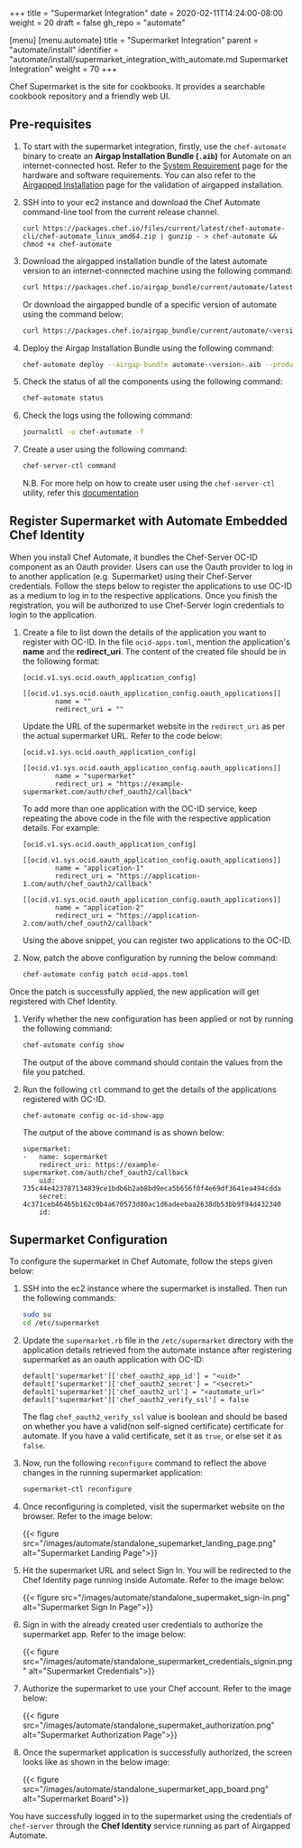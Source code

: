 +++
title = "Supermarket Integration"
date = 2020-02-11T14:24:00-08:00
weight = 20
draft = false
gh_repo = "automate"

[menu]
  [menu.automate]
    title = "Supermarket Integration"
    parent = "automate/install"
    identifier = "automate/install/supermarket_integration_with_automate.md Supermarket Integration"
    weight = 70
+++

Chef Supermarket is the site for cookbooks. It provides a searchable cookbook repository and a friendly web UI.

## Pre-requisites

1. To start with the supermarket integration, firstly, use the `chef-automate` binary to create an **Airgap Installation Bundle (`.aib`)** for Automate on an internet-connected host. Refer to the [System Requirement](/automate/system_requirements/) page for the hardware and software requirements. You can also refer to the [Airgapped Installation](/automate/airgapped_installation/) page for the validation of airgapped installation.

1. SSH into to your ec2 instance and download the Chef Automate command-line tool from the current release channel.

    ```cd
    curl https://packages.chef.io/files/current/latest/chef-automate-cli/chef-automate_linux_amd64.zip | gunzip - > chef-automate && chmod +x chef-automate
    ```

1. Download the airgapped installation bundle of the latest automate version to an internet-connected machine using the following command:

    ```bash
    curl https://packages.chef.io/airgap_bundle/current/automate/latest.aib -o </path/to/airgap-install-bundle>
    ```

    Or download the airgapped bundle of a specific version of automate using the command below:

    ```bash
    curl https://packages.chef.io/airgap_bundle/current/automate/<version>.aib -o </path/to/airgap-install-bundle>

    ```

1. Deploy the Airgap Installation Bundle using the following command:

    ```bash
    chef-automate deploy --airgap-bundle automate-<version>.aib --product automate --product infra-server
    ```

1. Check the status of all the components using the following command:

    ```bash
    chef-automate status
    ```

1. Check the logs using the following command:

    ```bash
    journalctl -u chef-automate -f
    ```

1. Create a user using the following command:

    ```bash
    chef-server-ctl command
    ```

    N.B. For more help on how to create user using the `chef-server-ctl` utility, refer this [documentation](https://docs.chef.io/server/ctl_chef_server/#user-create)

## Register Supermarket with Automate Embedded Chef Identity

When you install Chef Automate, it bundles the Chef-Server OC-ID component as an Oauth provider. Users can use the Oauth provider to log in to another application (e.g. Supermarket) using their Chef-Server credentials. Follow the steps below to register the applications to use OC-ID as a medium to log in to the respective applications. Once you finish the registration, you will be authorized to use Chef-Server login credentials to login to the application.

1. Create a file to list down the details of the application you want to register with OC-ID. In the file `ocid-apps.toml`, mention the application's **name** and the **redirect_uri**. The content of the created file should be in the following format:

    ```cd
    [ocid.v1.sys.ocid.oauth_application_config]
        [[ocid.v1.sys.ocid.oauth_application_config.oauth_applications]]
            name = ""
            redirect_uri = ""
    ```

    Update the URL of the supermarket website in the `redirect_uri` as per the actual supermarket URL. Refer to the code below:

    ```cd
    [ocid.v1.sys.ocid.oauth_application_config]
        [[ocid.v1.sys.ocid.oauth_application_config.oauth_applications]]
            name = "supermarket"
            redirect_uri = "https://example-supermarket.com/auth/chef_oauth2/callback"
    ```

    To add more than one application with the OC-ID service, keep repeating the above code in the file with the respective application details. For example:

    ```cd
    [ocid.v1.sys.ocid.oauth_application_config]
        [[ocid.v1.sys.ocid.oauth_application_config.oauth_applications]]
            name = "application-1"
            redirect_uri = "https://application-1.com/auth/chef_oauth2/callback"
        [[ocid.v1.sys.ocid.oauth_application_config.oauth_applications]]
            name = "application-2"
            redirect_uri = "https://application-2.com/auth/chef_oauth2/callback"
    ```

    Using the above snippet, you can register two applications to the OC-ID.

1. Now, patch the above configuration by running the below command:

    ```bash
    chef-automate config patch ocid-apps.toml
    ```

Once the patch is successfully applied, the new application will get registered with Chef Identity.

1. Verify whether the new configuration has been applied or not by running the following command:

    ```bash
    chef-automate config show
    ```

    The output of the above command should contain the values from the file you patched.

1. Run the following `ctl` command to get the details of the applications registered with OC-ID.

    ```cd
    chef-automate config oc-id-show-app
    ```

    The output of the above command is as shown below:

    ```cd
    supermarket:
    -   name: supermarket
        redirect_uri: https://example-supermarket.com/auth/chef_oauth2/callback
        uid: 735c44e423787134839ce1bdb6b2ab8bd9eca5b656f0f4e69df3641ea494cdda
        secret: 4c371ceb46465b162c0b4a670573d80ac1d6adeebaa2638db53bb9f94d432340
        id:
    ```

## Supermarket Configuration

To configure the supermarket in Chef Automate, follow the steps given below:

1. SSH into the ec2 instance where the supermarket is installed. Then run the following commands:

    ```bash
    sudo su
    cd /etc/supermarket
    ```

1. Update the `supermarket.rb` file in the `/etc/supermarket` directory with the application details retrieved from the automate instance after registering supermarket as an oauth application with OC-ID:

    ```cd
    default['supermarket']['chef_oauth2_app_id'] = "<uid>"
    default['supermarket']['chef_oauth2_secret'] = "<secret>"
    default['supermarket']['chef_oauth2_url'] = "<automate_url>"
    default['supermarket']['chef_oauth2_verify_ssl'] = false
    ```

    The flag `chef_oauth2_verify_ssl` value is boolean and should be based on whether you have a valid(non self-signed certificate) certificate for automate. If you have a valid certificate, set it as `true`, or else set it as `false`.

1. Now, run the following `reconfigure` command to reflect the above changes in the running supermarket application:

    ```bash
    supermarket-ctl reconfigure
    ```

1. Once reconfiguring is completed, visit the supermarket website on the browser. Refer to the image below:

    {{< figure src="/images/automate/standalone_supemarket_landing_page.png" alt="Supermarket Landing Page">}}

1. Hit the supermarket URL and select Sign In. You will be redirected to the Chef Identity page running inside Automate. Refer to the image below:

    {{< figure src="/images/automate/standalone_supermaket_sign-in.png" alt="Supermarket Sign In Page">}}

1. Sign in with the already created user credentials to authorize the supermarket app. Refer to the image below:

    {{< figure src="/images/automate/standalone_supermarket_credentials_signin.png" alt="Supermarket Credentials">}}

1. Authorize the supermarket to use your Chef account. Refer to the image below:

    {{< figure src="/images/automate/standalone_supermaket_authorization.png" alt="Supermarket Authorization Page">}}

1. Once the supermarket application is successfully authorized, the screen looks like as shown in the below image:

    {{< figure src="/images/automate/standalone_supermarket_app_board.png" alt="Supermarket Board">}}

You have successfully logged in to the supermarket using the credentials of `chef-server` through the **Chef Identity** service running as part of Airgapped Automate.

